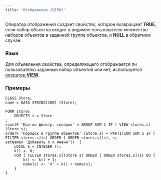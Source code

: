 ```yaml
---
title: 'Отображение (VIEW)'
---
```


Оператор отображения создает свойство, которое возвращает **TRUE**, если набор объектов входит в видимое пользователю множество наборов объектов в заданной группе объектов, и **NULL** в обратном случае.

### Язык

Для объявления свойства, определяющего отображается ли пользователю заданный набор объектов или нет, используется [оператор **VIEW**](Object_group_operator.md).

### Примеры

```lsf
CLASS Store;
name = DATA STRING[100] (Store);

FORM stores
    OBJECTS s = Store
;
countF 'Кол-во фильтр. складов' = GROUP SUM 1 IF [ VIEW stores.s](Store s);
orderF 'Порядок в группе объектов' (Store s) = PARTITION SUM 1 IF [ FILTER stores.s](s) ORDER [ ORDER stores.s](s), s;
setNameX 'Добавить X к имени'()  {
    LOCAL k = INTEGER ();
    k() <- 0;
    FOR [ FILTER stores.s](Store s) ORDER [ ORDER stores.s](s) DO {
        k() <- k() + 1;
        name(s) <- 'X' + k() + name(s);
    }
}
```
